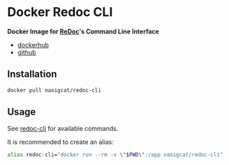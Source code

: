 # Docker Redoc CLI

**Docker Image for [ReDoc](https://github.com/Rebilly/ReDoc)'s Command Line Interface**

-   [dockerhub](https://hub.docker.com/r/naoigcat/redoc-cli)
-   [github](https://github.com/naoigcat/docker-redoc-cli)

## Installation

```sh
docker pull naoigcat/redoc-cli
```

## Usage

See [redoc-cli](https://github.com/Redocly/redoc/blob/master/cli/README.md#usage) for available commands.

It is recommended to create an alias:

```sh
alias redoc-cli="docker run --rm -v \"$PWD\":/app naoigcat/redoc-cli"
```
